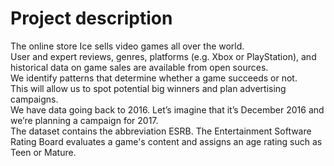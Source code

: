 # Project description  

The online store Ice sells video games all over the world.  
User and expert reviews, genres, platforms (e.g. Xbox or PlayStation), and historical data on game sales are available from open sources.  
We identify patterns that determine whether a game succeeds or not.  
This will allow us to spot potential big winners and plan advertising campaigns.  
We have data going back to 2016. Let’s imagine that it’s December 2016 and we’re planning a campaign for 2017.  
The dataset contains the abbreviation ESRB. The Entertainment Software Rating Board evaluates a game's content and assigns an age rating such as Teen or Mature.
